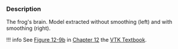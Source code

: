 ### Description

The frog's brain. Model extracted without smoothing (left) and with smoothing (right).

!!! info
    See [Figure 12-9b](../../../VTKBook/12Chapter12/#Figure%2012-9b) in [Chapter 12](../../..//VTKBook/12Chapter12) the [VTK Textbook](../../..//VTKBook/01Chapter1).
